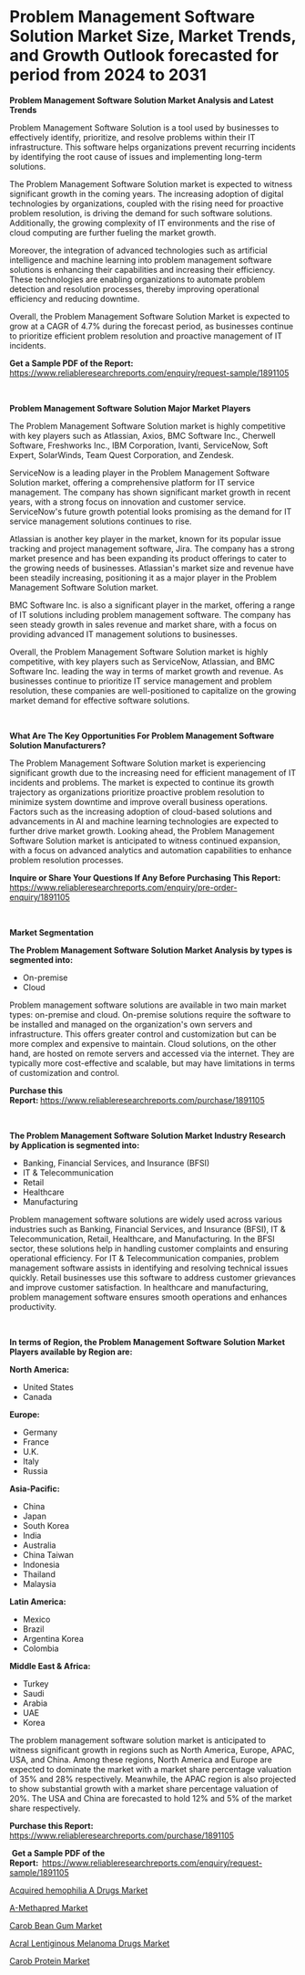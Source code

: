 <p><h1>Problem Management Software Solution Market Size, Market Trends, and Growth Outlook forecasted for period from 2024 to 2031</h1></p><p><strong>Problem Management Software Solution Market Analysis and Latest Trends</strong></p>
<p><p>Problem Management Software Solution is a tool used by businesses to effectively identify, prioritize, and resolve problems within their IT infrastructure. This software helps organizations prevent recurring incidents by identifying the root cause of issues and implementing long-term solutions.</p><p>The Problem Management Software Solution market is expected to witness significant growth in the coming years. The increasing adoption of digital technologies by organizations, coupled with the rising need for proactive problem resolution, is driving the demand for such software solutions. Additionally, the growing complexity of IT environments and the rise of cloud computing are further fueling the market growth.</p><p>Moreover, the integration of advanced technologies such as artificial intelligence and machine learning into problem management software solutions is enhancing their capabilities and increasing their efficiency. These technologies are enabling organizations to automate problem detection and resolution processes, thereby improving operational efficiency and reducing downtime.</p><p>Overall, the Problem Management Software Solution Market is expected to grow at a CAGR of 4.7% during the forecast period, as businesses continue to prioritize efficient problem resolution and proactive management of IT incidents.</p></p>
<p><strong>Get a Sample PDF of the Report:&nbsp;</strong> <a href="https://www.reliableresearchreports.com/enquiry/request-sample/1891105">https://www.reliableresearchreports.com/enquiry/request-sample/1891105</a></p>
<p>&nbsp;</p>
<p><strong>Problem Management Software Solution Major Market Players</strong></p>
<p><p>The Problem Management Software Solution market is highly competitive with key players such as Atlassian, Axios, BMC Software Inc., Cherwell Software, Freshworks Inc., IBM Corporation, Ivanti, ServiceNow, Soft Expert, SolarWinds, Team Quest Corporation, and Zendesk.</p><p>ServiceNow is a leading player in the Problem Management Software Solution market, offering a comprehensive platform for IT service management. The company has shown significant market growth in recent years, with a strong focus on innovation and customer service. ServiceNow's future growth potential looks promising as the demand for IT service management solutions continues to rise.</p><p>Atlassian is another key player in the market, known for its popular issue tracking and project management software, Jira. The company has a strong market presence and has been expanding its product offerings to cater to the growing needs of businesses. Atlassian's market size and revenue have been steadily increasing, positioning it as a major player in the Problem Management Software Solution market.</p><p>BMC Software Inc. is also a significant player in the market, offering a range of IT solutions including problem management software. The company has seen steady growth in sales revenue and market share, with a focus on providing advanced IT management solutions to businesses.</p><p>Overall, the Problem Management Software Solution market is highly competitive, with key players such as ServiceNow, Atlassian, and BMC Software Inc. leading the way in terms of market growth and revenue. As businesses continue to prioritize IT service management and problem resolution, these companies are well-positioned to capitalize on the growing market demand for effective software solutions.</p></p>
<p>&nbsp;</p>
<p><strong>What Are The Key Opportunities For Problem Management Software Solution Manufacturers?</strong></p>
<p><p>The Problem Management Software Solution market is experiencing significant growth due to the increasing need for efficient management of IT incidents and problems. The market is expected to continue its growth trajectory as organizations prioritize proactive problem resolution to minimize system downtime and improve overall business operations. Factors such as the increasing adoption of cloud-based solutions and advancements in AI and machine learning technologies are expected to further drive market growth. Looking ahead, the Problem Management Software Solution market is anticipated to witness continued expansion, with a focus on advanced analytics and automation capabilities to enhance problem resolution processes.</p></p>
<p><strong>Inquire or Share Your Questions If Any Before Purchasing This Report:</strong> <a href="https://www.reliableresearchreports.com/enquiry/pre-order-enquiry/1891105">https://www.reliableresearchreports.com/enquiry/pre-order-enquiry/1891105</a></p>
<p>&nbsp;</p>
<p><strong>Market Segmentation</strong></p>
<p><strong>The Problem Management Software Solution Market Analysis by types is segmented into:</strong></p>
<p><ul><li>On-premise</li><li>Cloud</li></ul></p>
<p><p>Problem management software solutions are available in two main market types: on-premise and cloud. On-premise solutions require the software to be installed and managed on the organization's own servers and infrastructure. This offers greater control and customization but can be more complex and expensive to maintain. Cloud solutions, on the other hand, are hosted on remote servers and accessed via the internet. They are typically more cost-effective and scalable, but may have limitations in terms of customization and control.</p></p>
<p><strong>Purchase this Report:&nbsp;</strong><a href="https://www.reliableresearchreports.com/purchase/1891105">https://www.reliableresearchreports.com/purchase/1891105</a></p>
<p>&nbsp;</p>
<p><strong>The Problem Management Software Solution Market Industry Research by Application is segmented into:</strong></p>
<p><ul><li>Banking, Financial Services, and Insurance (BFSI)</li><li>IT & Telecommunication</li><li>Retail</li><li>Healthcare</li><li>Manufacturing</li></ul></p>
<p><p>Problem management software solutions are widely used across various industries such as Banking, Financial Services, and Insurance (BFSI), IT & Telecommunication, Retail, Healthcare, and Manufacturing. In the BFSI sector, these solutions help in handling customer complaints and ensuring operational efficiency. For IT & Telecommunication companies, problem management software assists in identifying and resolving technical issues quickly. Retail businesses use this software to address customer grievances and improve customer satisfaction. In healthcare and manufacturing, problem management software ensures smooth operations and enhances productivity.</p></p>
<p>&nbsp;</p>
<p><strong>In terms of Region, the Problem Management Software Solution Market Players available by Region are:</strong></p>
<p>
    <p> <strong> North America: </strong>
        <ul>
            <li>United States</li>
            <li>Canada</li>
        </ul>
        </p> 
    <p> <strong> Europe: </strong>
        <ul>
            <li>Germany</li>
            <li>France</li>
            <li>U.K.</li>
            <li>Italy</li>
            <li>Russia</li>
        </ul>
        </p> 
    <p> <strong> Asia-Pacific: </strong>
        <ul>
            <li>China</li>
            <li>Japan</li>
            <li>South Korea</li>
            <li>India</li>
            <li>Australia</li>
            <li>China Taiwan</li>
            <li>Indonesia</li>
            <li>Thailand</li>
            <li>Malaysia</li>
        </ul>
        </p> 
    <p> <strong> Latin America: </strong>
        <ul>
            <li>Mexico</li>
            <li>Brazil</li>
            <li>Argentina Korea</li>
            <li>Colombia</li>
        </ul>
        </p> 
    <p> <strong> Middle East & Africa: </strong>
        <ul>
            <li>Turkey</li>
            <li>Saudi</li>
            <li>Arabia</li>
            <li>UAE</li>
            <li>Korea</li>
        </ul>
    </p>
    </p>
<p><p>The problem management software solution market is anticipated to witness significant growth in regions such as North America, Europe, APAC, USA, and China. Among these regions, North America and Europe are expected to dominate the market with a market share percentage valuation of 35% and 28% respectively. Meanwhile, the APAC region is also projected to show substantial growth with a market share percentage valuation of 20%. The USA and China are forecasted to hold 12% and 5% of the market share respectively.</p></p>
<p><strong>Purchase this Report: </strong><a href="https://www.reliableresearchreports.com/purchase/1891105">https://www.reliableresearchreports.com/purchase/1891105</a></p>
<p>&nbsp;<strong>Get a Sample PDF of the Report:&nbsp;&nbsp;</strong><a href="https://www.reliableresearchreports.com/enquiry/request-sample/1891105">https://www.reliableresearchreports.com/enquiry/request-sample/1891105</a></p>
<p><strong></strong></p>
<p><p><a href="https://fearless-okapi-6c8.notion.site/Acquired-hemophilia-A-Drugs-Market-Research-Report-Reveals-The-Latest-Trends-And-Opportunities-of-th-cd6ccfc12a9646afbaf4164bc65f1ec3">Acquired hemophilia A Drugs Market</a></p><p><a href="https://noble-drawer-34c.notion.site/A-Methapred-Market-Size-Share-Trends-Analysis-Report-By-Application-Regional-Outlook-Competitiv-ab55e9595d9d432b8e08997e6b80e7e4">A-Methapred Market</a></p><p><a href="https://view.publitas.com/reportprime-1/carob-bean-gum-market-size-and-examines-its-market-scope-with-a-primary-focus-on-growth-opportunities-and-forecasted-trends-spanning-from-2024-to-2031/">Carob Bean Gum Market</a></p><p><a href="https://gamy-alyssum-396.notion.site/Acral-Lentiginous-Melanoma-Drugs-Market-Size-Reflecting-a-Forecast-Till-2031-Market-By-Type-By-App-60ef6ce21d4444078870d29807942977">Acral Lentiginous Melanoma Drugs Market</a></p><p><a href="https://view.publitas.com/reportprime-1/carob-protein-market-size-market-share-and-global-market-analysis-report-2024-2031/">Carob Protein Market</a></p></p>